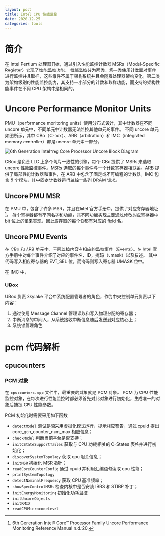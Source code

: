 ```yaml
---
layout: post
title: Intel CPU 性能监控
date: 2020-12-25
categories: tools
---
```

# 简介

在 Intel Pentium 处理器开始，通过引入性能监控计数器 MSRs（Model-Specific Register）实现了性能监控功能。
性能监控分为两类，第一类使用计数器对事件进行监控并且取样，这些事件不属于架构系统并且会随着处理器架构变化。第二类为架构级别的性能监控能力，其支持一小部分的计数和取样功能，而支持的架构性能事件在不同 CPU 架构中是相同的。

# Uncore Performance Monitor Units

PMU（performance monitoring units）使用分布式设计，其中计数器在不同 uncore 单元中，不同单元中计数器无法监控其他单元的事件。
不同 uncore 单元如图所示，其中 CBo（C-box）、ARB（arbitration）和 IMC（integrated memory controller）都是 uncore 单元中一部分。

![6th Generation Intel^reg Core Processor Uncore Block Diagram](http://ww1.sinaimg.cn/large/7a1c18a8ly1get6yufscrj20ka09r0tb.jpg)

CBox 是负责 LLC 上多个切片一致性的引擎，每个 CBo 提供了 MSRs 来选取 uncore 性能监控事件。MSRs 选取的每个事件与一个计数寄存器相联系。ARB 提供了局部性能计数器和事件，在 ARB 中包含了固定或不可编程的计数器。IMC 包含 5 个模块，其中固定计数器运行监控一些列 DRAM 请求。

## Uncore PMU MSR

在 PMU 中，包含了许多 MSR，并且在Intel 官方手册中，提供了对应寄存器地址[^12121]。
每个寄存器都有不同名字和功能，其不同功能实现主要通过修改对应寄存器中 bit 位上的值来实现，因此寄存器的每个位都有对应的 field 名。

[^12121]: 6th Generation Intel® Core™ Processor Family Uncore Performance Monitoring Reference Manual n.d.:20.

## Uncore PMU Events

在 CBo 和 ARB 单元中，不同监控内容有相应的监控事件（Events）。在 Intel 官方手册中对每个事件介绍了对应的事件名，ID，掩码（umask）以及描述。
其中代码写入相应寄存器的 EVT_SEL 位，而掩码则写入寄存器 UMASK 位中。

在 IMC 中，

### UBox

UBox 负责 Skylake 平台中系统配置管理者的角色，作为中央控制单元负责以下内容：

1. 通过使用 Message Channel 管理读取和写入物理分配的寄存器；
2. 中断消息的中间人，从系统接收中断信息随后发送到对应核心上；
3. 系统锁管理角色

# pcm 代码解析

## cpucounters

### PCM 对象

在 `cpucounters.cpp` 文件中，最重要的对象就是 PCM 对象。
PCM 为 CPU 性能监控对象，在每次进行性能监控时都必须首先对此对象进行初始化，生成唯一的对象后捕捉 CPU 性能参数。

PCM 初始化时需要采用如下函数

* `detectModel` 测试是否采用虚拟化模式运行，提示相应警告，通过 cpuid 提出 core_gen_counter_num_max 相应信息；
* `checkModel` 判断当前平台是否支持；
* `initCStateSupportTables` 获取与 CPU 功耗相关的 C-States 表格并进行初始化；
* `discoverSystemTopology` 获取 cpu 相关信息；
* `initMSR` 初始化 MSR 指针；
* `readCoreCounterConfig` 通过 cpuid 并利用汇编语句读取 cpu 性能；
* `printSystemTopology` 
* `detectNominalFrequency` 获取 CPU 基准频率；
* `showSpecControlMSRs` 检查内核中是否安装 IBRS 和 STIBP 补丁；
* `initEnergyMonitoring` 初始化功耗监控
* `initUncoreObjects` 
* `initRMID`
* `readCPUMicrocodeLevel`
